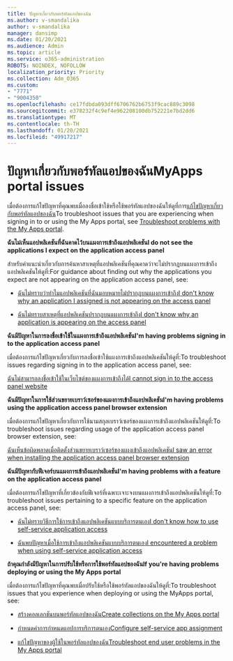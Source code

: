 ```yaml
---
title: ปัญหาเกี่ยวกับพอร์ทัลแอปของฉัน
ms.author: v-smandalika
author: v-smandalika
manager: dansimp
ms.date: 01/20/2021
ms.audience: Admin
ms.topic: article
ms.service: o365-administration
ROBOTS: NOINDEX, NOFOLLOW
localization_priority: Priority
ms.collection: Adm_O365
ms.custom:
- "7771"
- "9004350"
ms.openlocfilehash: ce17fdbda093dff6706762b6753f9cac889c3098
ms.sourcegitcommit: e378232f4c9ef4e962208100db752221e7bd2dd6
ms.translationtype: MT
ms.contentlocale: th-TH
ms.lasthandoff: 01/20/2021
ms.locfileid: "49917217"
---
```

# <a name="myapps-portal-issues"></a><span data-ttu-id="91619-102">ปัญหาเกี่ยวกับพอร์ทัลแอปของฉัน</span><span class="sxs-lookup"><span data-stu-id="91619-102">MyApps portal issues</span></span>

<span data-ttu-id="91619-103">เมื่อต้องการแก้ไขปัญหาที่คุณพบเมื่อลงชื่อเข้าใช้หรือใช้พอร์ทัลแอปของฉันให้ดูที่การ[แก้ไขปัญหาเกี่ยวกับพอร์ทัลแอปของฉัน](https://docs.microsoft.com/azure/active-directory/user-help/my-apps-portal-end-user-troubleshoot)</span><span class="sxs-lookup"><span data-stu-id="91619-103">To troubleshoot issues that you are experiencing when signing in to or using the My Apps portal, see [Troubleshoot problems with the My Apps portal](https://docs.microsoft.com/azure/active-directory/user-help/my-apps-portal-end-user-troubleshoot).</span></span>

<span data-ttu-id="91619-104">**ฉันไม่เห็นแอปพลิเคชันที่ฉันคาดไว้บนแผงการเข้าถึงแอปพลิเคชัน**</span><span class="sxs-lookup"><span data-stu-id="91619-104">**I do not see the applications I expect on the application access panel**</span></span>

<span data-ttu-id="91619-105">สำหรับคำแนะนำเกี่ยวกับการค้นหาสาเหตุที่แอปพลิเคชันที่คุณคาดว่าจะไม่ปรากฏบนแผงการเข้าถึงแอปพลิเคชันให้ดูที่:</span><span class="sxs-lookup"><span data-stu-id="91619-105">For guidance about finding out why the applications you expect are not appearing on the application access panel, see:</span></span>

- [<span data-ttu-id="91619-106">ฉันไม่ทราบว่าทำไมแอปพลิเคชันที่ฉันมอบหมายไม่ปรากฏบนแผงการเข้าถึง</span><span class="sxs-lookup"><span data-stu-id="91619-106">I don't know why an application I assigned is not appearing on the access panel</span></span>](https://docs.microsoft.com/azure/active-directory/application-access-panel-unexpected-application-not-appearing/)
     
- [<span data-ttu-id="91619-107">ฉันไม่ทราบสาเหตุที่แอปพลิเคชันปรากฏบนแผงการเข้าถึง</span><span class="sxs-lookup"><span data-stu-id="91619-107">I don't know why an application is appearing on the access panel</span></span>](https://docs.microsoft.com/azure/active-directory/application-access-panel-unexpected-application-appears/)

<span data-ttu-id="91619-108">**ฉันมีปัญหาในการลงชื่อเข้าใช้ในแผงการเข้าถึงแอปพลิเคชัน**</span><span class="sxs-lookup"><span data-stu-id="91619-108">**I'm having problems signing in to the application access panel**</span></span>

<span data-ttu-id="91619-109">เมื่อต้องการแก้ไขปัญหาเกี่ยวกับการลงชื่อเข้าใช้แผงการเข้าถึงแอปพลิเคชันให้ดูที่:</span><span class="sxs-lookup"><span data-stu-id="91619-109">To troubleshoot issues regarding signing in to the application access panel, see:</span></span>

[<span data-ttu-id="91619-110">ฉันไม่สามารถลงชื่อเข้าใช้ในเว็บไซต์ของแผงการเข้าถึงได้</span><span class="sxs-lookup"><span data-stu-id="91619-110">I cannot sign in to the access panel website</span></span>](https://docs.microsoft.com/azure/active-directory/manage-apps/application-sign-in-other-problem-access-panel)

<span data-ttu-id="91619-111">**ฉันมีปัญหาในการใช้ส่วนขยายเบราว์เซอร์ของแผงการเข้าถึงแอปพลิเคชัน**</span><span class="sxs-lookup"><span data-stu-id="91619-111">**I'm having problems using the application access panel browser extension**</span></span>

<span data-ttu-id="91619-112">เมื่อต้องการแก้ไขปัญหาเกี่ยวกับการใช้นามสกุลเบราว์เซอร์ของแผงการเข้าถึงแอปพลิเคชันให้ดูที่:</span><span class="sxs-lookup"><span data-stu-id="91619-112">To troubleshoot issues regarding usage of the application access panel browser extension, see:</span></span>

[<span data-ttu-id="91619-113">ฉันเห็นข้อผิดพลาดเมื่อติดตั้งส่วนขยายเบราว์เซอร์ของแผงเข้าถึงแอปพลิเคชัน</span><span class="sxs-lookup"><span data-stu-id="91619-113">I saw an error when installing the application access panel browser extension</span></span>](https://docs.microsoft.com/azure/active-directory/application-access-panel-extension-problem-installing/)

<span data-ttu-id="91619-114">**ฉันมีปัญหากับฟีเจอร์บนแผงการเข้าถึงแอปพลิเคชัน**</span><span class="sxs-lookup"><span data-stu-id="91619-114">**I'm having problems with a feature on the application access panel**</span></span>

<span data-ttu-id="91619-115">เมื่อต้องการแก้ไขปัญหาที่เกี่ยวข้องกับฟีเจอร์ที่เฉพาะเจาะจงบนแผงการเข้าถึงแอปพลิเคชันให้ดูที่:</span><span class="sxs-lookup"><span data-stu-id="91619-115">To troubleshoot issues pertaining to a specific feature on the application access panel, see:</span></span>

- [<span data-ttu-id="91619-116">ฉันไม่ทราบวิธีการใช้การเข้าถึงแอปพลิเคชันแบบบริการตนเอง</span><span class="sxs-lookup"><span data-stu-id="91619-116">I don't know how to use self-service application access</span></span>](https://docs.microsoft.com/azure/active-directory/manage-apps/access-panel-manage-self-service-access) 

- [<span data-ttu-id="91619-117">ฉันพบปัญหาเมื่อใช้การเข้าถึงแอปพลิเคชันแบบบริการตนเอง</span><span class="sxs-lookup"><span data-stu-id="91619-117">I encountered a problem when using self-service application access</span></span>](https://docs.microsoft.com/azure/active-directory/manage-apps/access-panel-manage-self-service-access)
    
<span data-ttu-id="91619-118">**ถ้าคุณกำลังมีปัญหาในการปรับใช้หรือการใช้พอร์ทัลแอปของฉัน**</span><span class="sxs-lookup"><span data-stu-id="91619-118">**If you're having problems deploying or using the My Apps portal**</span></span>

<span data-ttu-id="91619-119">เมื่อต้องการแก้ไขปัญหาที่คุณพบเมื่อปรับใช้หรือใช้พอร์ทัลแอปของฉันให้ดูที่:</span><span class="sxs-lookup"><span data-stu-id="91619-119">To troubleshoot issues that you experience when deploying or using the MyApps portal, see:</span></span>

- [<span data-ttu-id="91619-120">สร้างคอลเลกชันบนพอร์ทัลแอปของฉัน</span><span class="sxs-lookup"><span data-stu-id="91619-120">Create collections on the My Apps portal</span></span>](https://docs.microsoft.com/azure/active-directory/manage-apps/access-panel-collections) 
    
- [<span data-ttu-id="91619-121">กำหนดค่าการกำหนดแอปการบริการตนเอง</span><span class="sxs-lookup"><span data-stu-id="91619-121">Configure self-service app assignment</span></span>](https://docs.microsoft.com/azure/active-directory/manage-apps/manage-self-service-access)
     
- [<span data-ttu-id="91619-122">แก้ไขปัญหาของผู้ใช้ในพอร์ทัลแอปของฉัน</span><span class="sxs-lookup"><span data-stu-id="91619-122">Troubleshoot end user problems in the My Apps portal</span></span>](https://docs.microsoft.com/azure/active-directory/user-help/my-apps-portal-end-user-troubleshoot)




